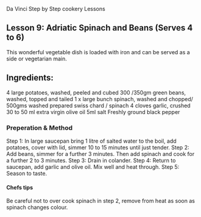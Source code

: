 Da Vinci Step by Step cookery Lessons

## Lesson 9: Adriatic Spinach and Beans (Serves 4 to 6)

This wonderful vegetable dish is loaded with iron and can be served as a side or vegetarian main.

## Ingredients:
4 large potatoes, washed, peeled and cubed
300 /350gm green beans, washed, topped and tailed
1 x large bunch spinach, washed and chopped/ 500gms washed prepared swiss chard / spinach
4 cloves garlic, crushed
30 to 50 ml extra virgin olive oil
5ml salt
Freshly ground black pepper

### Preperation & Method

Step 1: In large saucepan bring 1 litre of salted water to the boil, add potatoes, cover with lid, simmer 10 to 15 minutes until just tender.
Step 2: Add beans, simmer for a further 3 minutes. Then add spinach and cook for a further 2 to 3 minutes.
Step 3: Drain in colander.
Step 4: Return to saucepan, add garlic and olive oil. Mix well and heat through.
Step 5: Season to taste.

#### Chefs tips

Be careful not to over cook spinach in step 2, remove from heat as soon as spinach changes colour.